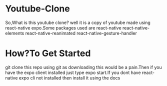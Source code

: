 # Youtube-Clone
So,What is this youtube clone? well it is a copy of youtube made using react-native expo.Some packages used are react-native react-native-elements react-native-reanimated react-native-gesture-handler

# How?To Get Started
git clone this repo using git as downloading this would be a pain.Then if you have the expo client installed just type expo start.If you dont have react-native expo cli not installed then install it using the docs
